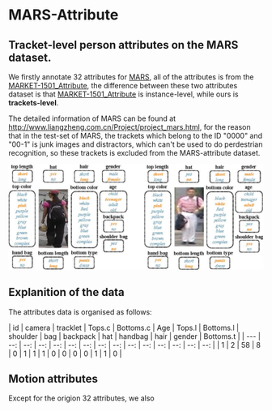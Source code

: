 # MARS-Attribute
## Tracket-level person attributes on the MARS dataset.
We firstly annotate 32 attributes for [MARS](http://www.liangzheng.com.cn/1320.pdf), all of the attributes is from the [MARKET-1501_Attribute](https://github.com/vana77/Market-1501_Attribute), the difference between these two attributes dataset is that [MARKET-1501_Attribute](https://github.com/vana77/Market-1501_Attribute) is instance-level, while ours is **trackets-level**.

The detailed information of MARS can be found at http://www.liangzheng.com.cn/Project/project_mars.html, for the reason that in the test-set of MARS, the trackets which belong to the ID "0000" and "00-1" is junk images and distractors, which can't be used to do perdestrian recognition, so these trackets is excluded from the MARS-attribute dataset.


![attributes](attr.jpg)


## Explanition of the data
The attributes data is organised as follows:

| id | camera | tracklet | Tops.c | Bottoms.c | Age | Tops.l | Bottoms.l | shoulder | bag | backpack | hat | handbag | hair | gender | Bottoms.t |
| --- | --: | --: | --: | --: | --: | --: | --: | --: | --: | --: | --: | --: | --: | --: |
| 1 | 2 | 58 | 8 | 0 | 1 | 1 | 1 | 0 | 0 | 0 | 0 | 1 | 1 | 0 |



## Motion attributes
Except for the origion 32 attributes, we also  
